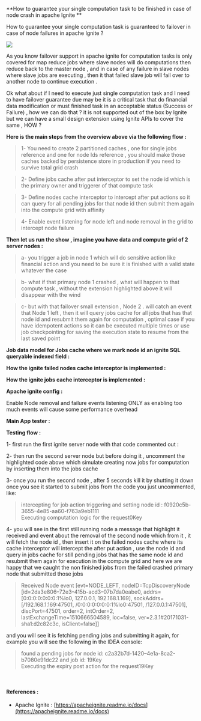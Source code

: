 **How to guarantee your single computation task to be finished in case of node
crash in apache Ignite **

How to guarantee your single computation task is guaranteed to failover in case
of node failures in apache Ignite ?

![](https://cdn-images-1.medium.com/max/800/1*Yclh5mXd8QfJu3AYMEfBWQ.png)

As you know failover support in apache ignite for computation tasks is only
covered for map reduce jobs where slave nodes will do computations then reduce
back to the master node , and in case of any failure in slave nodes where slave
jobs are executing , then it that failed slave job will fail over to another
node to continue execution .

Ok what about if I need to execute just single computation task and I need to
 have failover guarantee due may be it is a critical task that do financial data
modification or must finished task in an acceptable status (Success or Failure)
, how we can do that ? it is not supported out of the box by Ignite but we can
have a small design extension using Ignite APIs to cover the same , HOW ?



**Here is the main steps from the overview above via the following flow :**

> 1- You need to create 2 partitioned caches , one for single jobs reference and
> one for node Ids reference , you should make those caches backed by persistence
store in production if you need to survive total grid crash

> 2- Define jobs cache after put interceptor to set the node id which is the
> primary owner and triggerer of that compute task 

> 3- Define nodes cache interceptor to intercept after put actions so it can query
> for all pending jobs for that node id then submit them again into the compute
grid with affinity 

> 4- Enable event listening for node left and node removal in the grid to
> intercept node failure

**Then let us run the show , imagine you have data and compute grid of 2 server
nodes :**

> a- you trigger a job in node 1 which will do sensitive action like financial
> action and you need to be sure it is finished with a valid state whatever the
case 

> b- what if that primary node 1 crashed , what will happen to that compute task ,
> without the extension highlighted above it will disappear with the wind 

> c- but with that failover small extension , Node 2 . will catch an event that
> Node 1 left , then it will query jobs cache for all jobs that has that node id
and resubmit them again for computation , optimal case if you have idempotent
actions so it can be executed multiple times or use job checkpointing for saving
the execution state to resume from the last saved point 

**Job data model for Jobs cache where we mark node id an ignite SQL queryable
indexed field :**

**How the ignite failed nodes cache interceptor is implemented :**

**How the ignite jobs cache interceptor is implemented :**

**Apache ignite config :**

Enable Node removal and failure events listening ONLY as enabling too much
events will cause some performance overhead

**Main App tester :**

**Testing flow :**

1- first run the first ignite server node with that code commented out :

2- then run the second server node but before doing it , uncomment the
highlighted code above which simulate creating now jobs for computation by
inserting them into the jobs cache

3- once you run the second node , after 5 seconds kill it by shutting it down
once you see it started to submit jobs from the code you just uncommented, like:

> intercepting for job action triggering and setting node id :
> f0920c5b-3655–4e85-aa60-f763a9eb1111<br> Executing computation logic for the
request0Key

4- you will see in the first still running node a message that highlight it
received and event about the removal of the second node which from it , it will
fetch the node id , then insert it on the failed nodes cache where its cache
interceptor will intercept the after put action , use the node id and query in
jobs cache for still pending jobs that has the same node id and resubmit them
again for execution in the compute grid and here we are happy that we caught the
non finished jobs from the failed crashed primary node that submitted those jobs

> Received Node event [evt=NODE_LEFT, nodeID=TcpDiscoveryNode
> [id=2da3e806–72e3–415b-acd3–07b7da0eabe0, addrs=[0:0:0:0:0:0:0:1%lo0, 127.0.0.1,
192.168.1.169], sockAddrs=[/192.168.1.169:47501, /0:0:0:0:0:0:0:1%lo0:47501,
/127.0.0.1:47501], discPort=47501, order=2, intOrder=2,
lastExchangeTime=1510666504589, loc=false, ver=2.3.1#20171031-sha1:d2c82c3c,
isClient=false]]

and you will see it is fetching pending jobs and submitting it again, for
example you will see the following in the IDEA console:

> found a pending jobs for node id: c2a32b7d-1420–4e1a-8ca2-b7080e91dc22 and job
> id: 19Key<br> Executing the expiry post action for the request19Key

<br> 

#### **References :**

* Apache Ignite :
[https://apacheignite.readme.io/docs](https://apacheignite.readme.io/docs)

<br> 
